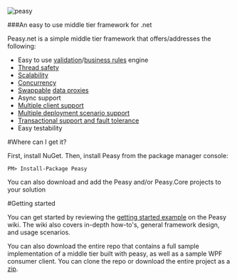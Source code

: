 ![peasy](https://www.dropbox.com/s/2yajr2x9yevvzbm/peasy3.png?dl=0&raw=1)

###An easy to use middle tier framework for .net

Peasy.net is a simple middle tier framework that offers/addresses the following:

- Easy to use [validation](https://github.com/ahanusa/Peasy.NET/wiki/Validation-Rules)/[business rules](https://github.com/ahanusa/Peasy.NET/wiki/Business-Rules) engine
- [Thread safety](https://github.com/ahanusa/Peasy.NET/wiki/Thread-Safety)
- [Scalability](https://github.com/ahanusa/Peasy.NET/wiki/data-proxy#scalability)
- [Concurrency](https://github.com/ahanusa/Peasy.NET/wiki/Concurrency)
- [Swappable](https://github.com/ahanusa/Peasy.NET/wiki/data-proxy#swappable-data-proxies) [data proxies](https://github.com/ahanusa/Peasy.NET/wiki/Data-Proxy)
- Async support
- [Multiple client support](https://github.com/ahanusa/Peasy.NET/wiki/Multiple-client-support)
- [Multiple deployment scenario support](https://github.com/ahanusa/Peasy.NET/wiki/data-proxy#multiple-deployment-scenarios)
- [Transactional support and fault tolerance](https://github.com/ahanusa/Peasy.NET/wiki/ITransactionContext)
- Easy testability

#Where can I get it?

First, install NuGet. Then, install Peasy from the package manager console:

``` PM> Install-Package Peasy ```

You can also download and add the Peasy and/or Peasy.Core projects to your solution

#Getting started

You can get started by reviewing the [getting started example](https://github.com/ahanusa/Peasy.NET/wiki#the-simplest-possible-example) on the Peasy wiki.  The wiki also covers in-depth how-to's, general framework design, and usage scenarios.

You can also download the entire repo that contains a full sample implementation of a middle tier built with peasy, as well as a sample WPF consumer client.  You can clone the repo or download the entire project as a [zip](https://github.com/ahanusa/Peasy.NET/archive/master.zip).
